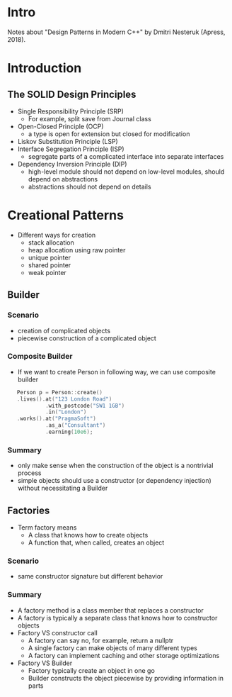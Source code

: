 # Intro
Notes about "Design Patterns in Modern C++" by Dmitri Nesteruk (Apress, 2018).

# Introduction
## The SOLID Design Principles
* Single Responsibility Principle (SRP)
   * For example, split save from Journal class
* Open-Closed Principle (OCP)
   * a type is open for extension but closed for modification
* Liskov Substitution Principle (LSP)
* Interface Segregation Principle (ISP)
   * segregate parts of a complicated interface into separate interfaces
* Dependency Inversion Principle (DIP)
   * high-level module should not depend on low-level modules, should depend on abstractions
   * abstractions should not depend on details

# Creational Patterns
* Different ways for creation
   * stack allocation
   * heap allocation using raw pointer
   * unique pointer
   * shared pointer
   * weak pointer

## Builder
### Scenario
* creation of complicated objects
* piecewise construction of a complicated object

### Composite Builder
* If we want to create Person in following way, we can use composite builder
```c
   Person p = Person::create()
   .lives().at("123 London Road")
            .with_postcode("SW1 1GB")
            .in("London")
   .works().at("PragmaSoft")
            .as_a("Consultant")
            .earning(10e6);
```

### Summary
   * only make sense when the construction of the object is a nontrivial process
   * simple objects should use a constructor (or dependency injection) without necessitating a Builder

## Factories
* Term factory means
   * A class that knows how to create objects
   * A function that, when called, creates an object
### Scenario
* same constructor signature but different behavior

### Summary
* A factory method is a class member that replaces a constructor
* A factory is typically a separate class that knows how to constructor objects
* Factory VS constructor call
   * A factory can say no, for example, return a nullptr
   * A single factory can make objects of many different types
   * A factory can implement caching and other storage optimizations
* Factory VS Builder
   * Factory typically create an object in one go
   * Builder constructs the object piecewise by providing information in parts




